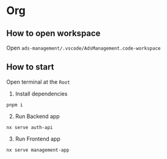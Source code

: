 # Org

## How to open workspace

Open `ads-management/.vscode/AdsManagement.code-workspace`

## How to start

Open terminal at the `Root`

1. Install dependencies

```shell
pnpm i
```

2. Run Backend app

```shell
nx serve auth-api
```

3. Run Frontend app

```shell
nx serve management-app
```
